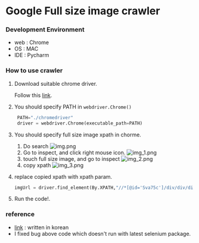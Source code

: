 # Google Full size image crawler

### Development Environment
- web : Chrome
- OS : MAC
- IDE : Pycharm

### How to use crawler
1. Download suitable chrome driver. </p>Follow this [link](https://chromedriver.chromium.org/downloads).
2. You should specify PATH in `webdriver.Chrome()`
   ```python
    PATH="./chromedriver"
    driver = webdriver.Chrome(executable_path=PATH)
    ```
3. You should specify full size image xpath in chorme.
   1. Do search
   ![img.png](img/img.png)
   2. Go to inspect, and click right mouse icon.
   ![img_1.png](img/img_1.png)
   3. touch full size image, and go to inspect
   ![img_2.png](img/img_2.png)
   4. copy xpath
   ![img_3.png](img/img_3.png)

4. replace copied xpath with xpath param.
   ```python
   imgUrl = driver.find_element(By.XPATH,"//*[@id='Sva75c']/div/div/div[3]/div[2]/c-wiz/div/div[1]/div[1]/div[3]/div/a/img").get_attribute('src')
   ```
5. Run the code!.

### reference
- [link](https://velog.io/@ishikawakanata/Selenium%EC%9D%84-%EC%9D%B4%EC%9A%A9%ED%95%B4-%EA%B5%AC%EA%B8%80-%EC%9D%B4%EB%AF%B8%EC%A7%80-%EC%9B%90%EB%B3%B8%EC%9C%BC%EB%A1%9C-%ED%81%AC%EB%A1%A4%EB%A7%81%ED%95%98%EA%B8%B0) : written in korean
- I fixed bug above code which doesn't run with latest selenium package.
